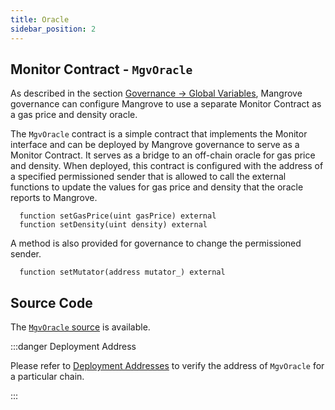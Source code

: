 ```yaml
---
title: Oracle
sidebar_position: 2
---
```


## Monitor Contract - `MgvOracle`

As described in the section [Governance -> Global Variables](../governance-parameters/global-variables.md#gas-price-and-oracle), Mangrove governance can configure Mangrove to use a separate Monitor Contract as a gas price and density oracle.

The `MgvOracle` contract is a simple contract that implements the Monitor interface and can be deployed by Mangrove governance to serve as a Monitor Contract. It serves as a bridge to an off-chain oracle for gas price and density. When deployed, this contract is configured with the address of a specified permissioned sender that is allowed to call the external functions to update the values for gas price and density that the oracle reports to Mangrove.

```solidity
  function setGasPrice(uint gasPrice) external
  function setDensity(uint density) external
```

A method is also provided for governance to change the permissioned sender.

```solidity
  function setMutator(address mutator_) external
```

## Source Code

The [`MgvOracle` source](https://github.com/mangrovedao/mangrove-core/blob/54e54fe92e63c10afba0e058f1e51711fa6f512d/src/periphery/MgvOracle.sol) is available.

:::danger Deployment Address

Please refer to [Deployment Addresses](../contract-addresses.md) to verify the address of `MgvOracle` for a particular chain.

:::